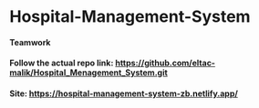 # Hospital-Management-System

#### Teamwork
#### Follow the actual repo link: https://github.com/eltac-malik/Hospital_Menagement_System.git
#### Site: https://hospital-management-system-zb.netlify.app/
